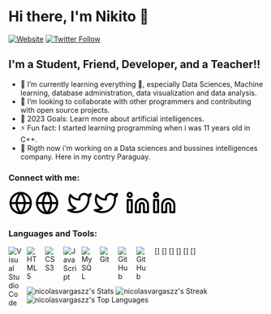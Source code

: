 # Hi there, I'm Nikito 👋 

[![Website](https://img.shields.io/website?label=nikitocv&style=for-the-badge&url=https%3A%2F%2Fcodestackr.com)](https://nicolasvargaszz.github.io/cv-page/)
[![Twitter Follow](https://img.shields.io/twitter/follow/nicoelingeniero?color=1DA1F2&logo=twitter&style=for-the-badge)](https://twitter.com/nicoelingeniero)


## I'm a Student, Friend, Developer, and a Teacher!!
 
- 🌱 I’m currently learning everything 🤣, especially Data Sciences, Machine learning, database administration, data visualization and data analysis.
- 👯 I’m looking to collaborate with other programmers and contributing with open source projects.
- 🥅 2023 Goals: Learn more about artificial intelligences.
- ⚡ Fun fact: I started learning programming when i was 11 years old in C++.
- 🔨 Rigth now i'm working on a Data sciences and bussines intelligences company. Here in my contry Paraguay.

### Connect with me:

[![website](./globe-light.svg)](https://nicolasvargaszz.github.io/cv-page/#gh-light-mode-only)
[![website](./globe-light.svg)](https://nicolasvargaszz.github.io/cv-page/#gh-dark-mode-only)
&nbsp;&nbsp;
[![website](./twitter-light.svg)](https://twitter.com/nicoelingeniero)
[![website](./twitter-light.svg)](https://twitter.com/nicoelingeniero#gh-dark-mode-only)
&nbsp;&nbsp;
[![website](./linkedin-light.svg)](https://www.linkedin.com/in/nicol%C3%A1s-vargas-41bb67253/?lipi=urn%3Ali%3Apage%3Ad_flagship3_feed%3BgEe1NYehQiywNVHD8YEz5A%3D%3D#gh-light-mode-only)
[![website](./linkedin-light.svg)](https://www.linkedin.com/in/nicol%C3%A1s-vargas-41bb67253/?lipi=urn%3Ali%3Apage%3Ad_flagship3_feed%3BgEe1NYehQiywNVHD8YEz5A%3D%3D#gh-dark-mode-only)


### Languages and Tools:

[<img align="left" alt="Visual Studio Code" width="26px" src="https://cdn.jsdelivr.net/gh/devicons/devicon/icons/vscode/vscode-original.svg" style="padding-right:10px;" />]
[<img align="left" alt="HTML5" width="26px" src="https://cdn.jsdelivr.net/gh/devicons/devicon/icons/html5/html5-original.svg" style="padding-right:10px;" />]
[<img align="left" alt="CSS3" width="26px" src="https://cdn.jsdelivr.net/gh/devicons/devicon/icons/css3/css3-original.svg" style="padding-right:10px;" />]
[<img align="left" alt="JavaScript" width="26px" src="https://cdn.jsdelivr.net/gh/devicons/devicon/icons/javascript/javascript-original.svg" style="padding-right:10px;" />]
[<img align="left" alt="MySQL" width="26px" src="https://cdn.jsdelivr.net/gh/devicons/devicon/icons/mysql/mysql-original.svg" style="padding-right:10px;" />]
[<img align="left" alt="Git" width="26px" src="https://cdn.jsdelivr.net/gh/devicons/devicon/icons/git/git-original.svg" style="padding-right:10px;" />]
[<img align="left" alt="GitHub" width="26px" src="https://user-images.githubusercontent.com/3369400/139447912-e0f43f33-6d9f-45f8-be46-2df5bbc91289.png" style="padding-right:10px;" />](https://www.youtube.com/playlist?list=PLkwxH9e_vrAJ0WbEsFA9W3I1W-g_BTsbt#gh-dark-mode-only)
[<img align="left" alt="GitHub" width="26px" src="https://user-images.githubusercontent.com/3369400/139448065-39a229ba-4b06-434b-bc67-616e2ed80c8f.png" style="padding-right:10px;" />](https://www.youtube.com/playlist?list=PLkwxH9e_vrAJ0WbEsFA9W3I1W-g_BTsbt#gh-light-mode-only)


<br />
<br />

![nicolasvargaszz's Stats](https://github-readme-stats.vercel.app/api?username=nicolasvargaszz&theme=vue-dark&show_icons=true&hide_border=true&count_private=true)
![nicolasvargaszz's Streak](https://github-readme-streak-stats.herokuapp.com/?user=nicolasvargaszz&theme=vue-dark&hide_border=true)
![nicolasvargaszz's Top Languages](https://github-readme-stats.vercel.app/api/top-langs/?username=nicolasvargaszz&theme=vue-dark&show_icons=true&hide_border=true&layout=compact)
